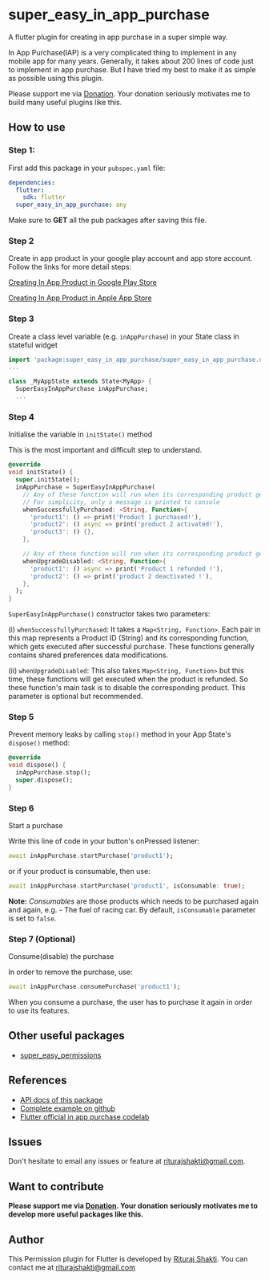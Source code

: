 # super_easy_in_app_purchase

A flutter plugin for creating in app purchase in a super simple way.

In App Purchase(IAP) is a very complicated thing to implement in any mobile app for many years. Generally, it takes about 200 lines of code just to implement in app purchase. But I have tried my best to make it as simple as possible using this plugin.

Please support me via [Donation](https://paypal.me/riturajshakti). Your donation seriously motivates me to build many useful plugins like this.

## How to use

### Step 1:

First add this package in your `pubspec.yaml` file:

```yaml
dependencies:
  flutter:
    sdk: flutter
  super_easy_in_app_purchase: any
```

Make sure to **GET** all the pub packages after saving this file.

### Step 2

Create in app product in your google play account and app store account. Follow the links for more detail steps:

[Creating In App Product in Google Play Store](https://support.google.com/googleplay/android-developer/answer/1153481)

[Creating In App Product in Apple App Store](https://help.apple.com/app-store-connect/#/devae49fb316)

### Step 3

Create a class level variable (e.g. `inAppPurchase`) in your State class in stateful widget

```dart
import 'package:super_easy_in_app_purchase/super_easy_in_app_purchase.dart';
...

class _MyAppState extends State<MyApp> {
  SuperEasyInAppPurchase inAppPurchase;
  ...
```

### Step 4

Initialise the variable in `initState()` method

This is the most important and difficult step to understand.

```dart
@override
void initState() {
  super.initState();
  inAppPurchase = SuperEasyInAppPurchase(
    // Any of these function will run when its corresponding product gets purchased successfully
    // For simplicity, only a message is printed to console
    whenSuccessfullyPurchased: <String, Function>{
      'product1': () => print('Product 1 purchased!'),
      'product2': () async => print('product 2 activated!'),
      'product3': () {},
    },

    // Any of these function will run when its corresponding product gets refunded
    whenUpgradeDisabled: <String, Function>{
      'product1': () async => print('Product 1 refunded !'),
      'product2': () => print('product 2 deactivated !'),
    },
  );
}
```

`SuperEasyInAppPurchase()` constructor takes two parameters:

(i) `whenSuccessfullyPurchased`: It takes a `Map<String, Function>`. Each pair in this map represents a Product ID (String) and its corresponding function, which gets executed after successful purchase. These functions generally contains shared preferences data modifications.

(ii) `whenUpgradeDisabled`: This also takes `Map<String, Function>` but this time, these functions will get executed when the product is refunded. So these function's main task is to disable the corresponding product. This parameter is optional but recommended.

### Step 5

Prevent memory leaks by calling `stop()` method in your App State's `dispose()` method:

```dart
@override
void dispose() {
  inAppPurchase.stop();
  super.dispose();
}
```

### Step 6

Start a purchase

Write this line of code in your button's onPressed listener:

```dart
await inAppPurchase.startPurchase('product1');
```

or if your product is consumable, then use:

```dart
await inAppPurchase.startPurchase('product1', isConsumable: true);
```

**Note:** _Consumables_ are those products which needs to be purchased again and again, e.g. - The fuel of racing car. By default, `isConsumable` parameter is set to `false`.

### Step 7 (Optional)

Consume(disable) the purchase

In order to remove the purchase, use:

```dart
await inAppPurchase.consumePurchase('product1');
```

When you consume a purchase, the user has to purchase it again in order to use its features.

## Other useful packages

- [super_easy_permissions](https://pub.dev/packages/super_easy_permissions)

## References

- [API docs of this package](https://pub.dev/documentation/super_easy_in_app_purchase/latest/super_easy_in_app_purchase/SuperEasyInAppPurchase-class.html)
- [Complete example on github](https://github.com/riturajshakti/SuperEasyInAppPurchase/tree/main/example)
- [Flutter official in app purchase codelab](https://codelabs.developers.google.com/codelabs/flutter-in-app-purchases)

## Issues

Don't hesitate to email any issues or feature at <riturajshakti@gmail.com>.

## Want to contribute

**Please support me via [Donation](https://paypal.me/riturajshakti).
Your donation seriously motivates me to develop more useful packages like this.**

## Author

This Permission plugin for Flutter is developed by [Rituraj Shakti](https://www.freelancer.com/u/riturajshakti). You can contact me at <riturajshakti@gmail.com>
